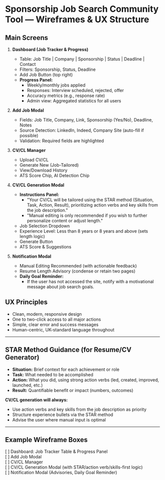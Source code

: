 # Sponsorship Job Search Community Tool — Wireframes & UX Structure

## Main Screens

1. **Dashboard (Job Tracker & Progress)**
   - Table: Job Title | Company | Sponsorship | Status | Deadline | Contact
   - Filters: Sponsorship, Status, Deadline
   - Add Job Button (top right)
   - **Progress Panel:**  
     - Weekly/monthly jobs applied  
     - Responses: Interview scheduled, rejected, offer  
     - Accuracy metrics (e.g., response rate)
     - Admin view: Aggregated statistics for all users

2. **Add Job Modal**
   - Fields: Job Title, Company, Link, Sponsorship (Yes/No), Deadline, Notes
   - Source Detection: LinkedIn, Indeed, Company Site (auto-fill if possible)
   - Validation: Required fields are highlighted

3. **CV/CL Manager**
   - Upload CV/CL
   - Generate New (Job-Tailored)
   - View/Download History
   - ATS Score Chip, AI Detection Chip

4. **CV/CL Generation Modal**
   - **Instructions Panel:**  
     - "Your CV/CL will be tailored using the STAR method (Situation, Task, Action, Result), prioritizing action verbs and key skills from the job description."
     - "Manual editing is only recommended if you wish to further personalize content or adjust length."
   - Job Selection Dropdown
   - Experience Level: Less than 8 years or 8 years and above (sets length logic)
   - Generate Button
   - ATS Score & Suggestions

5. **Notification Modal**
   - Manual Editing Recommended (with actionable feedback)
   - Resume Length Advisory (condense or retain two pages)
   - **Daily Goal Reminder:**  
     - If the user has not accessed the site, notify with a motivational message about job search goals.

## UX Principles
- Clean, modern, responsive design
- One to two-click access to all major actions
- Simple, clear error and success messages
- Human-centric, UK-standard language throughout

---

## STAR Method Guidance (for Resume/CV Generator)
- **Situation:** Brief context for each achievement or role
- **Task:** What needed to be accomplished
- **Action:** What you did, using strong action verbs (led, created, improved, launched, etc.)
- **Result:** Quantifiable benefit or impact (numbers, outcomes)

**CV/CL generation will always:**
- Use action verbs and key skills from the job description as priority
- Structure experience bullets via the STAR method
- Advise the user where manual input is optimal

---

## Example Wireframe Boxes

[ ] Dashboard: Job Tracker Table & Progress Panel  
[ ] Add Job Modal  
[ ] CV/CL Manager  
[ ] CV/CL Generation Modal (with STAR/action verb/skills-first logic)  
[ ] Notification Modal (Advisories, Daily Goal Reminder)